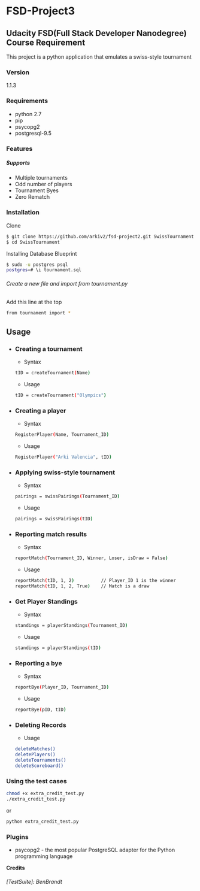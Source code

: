 # FSD-Project3
## Udacity FSD(Full Stack Developer Nanodegree) Course Requirement 
This project is a python application that emulates a swiss-style tournament

### Version
1.1.3

### Requirements
* python 2.7
* pip
* psycopg2
* postgresql-9.5

### Features
##### Supports
* Multiple tournaments
* Odd number of players
* Tournament Byes
* Zero Rematch


### Installation
Clone
```sh
$ git clone https://github.com/arkiv2/fsd-project2.git SwissTournament
$ cd SwissTournament
```
Installing Database Blueprint
```sh
$ sudo -u postgres psql
postgres=# \i tournament.sql
```
    
###### Create a new file and import from tournament.py
Add this line at the top
```sh
from tournament import *
```

## Usage
* ### Creating a tournament
    * Syntax
    ```sh
    tID = createTournament(Name)
    ```
    * Usage
    ```sh
    tID = createTournament("Olympics")
    ```	

* ### Creating a player
    * Syntax
    ```sh
    RegisterPlayer(Name, Tournament_ID)
    ```
    * Usage
    ```sh
    RegisterPlayer("Arki Valencia", tID)
    ```

* ### Applying swiss-style tournament
    * Syntax
    ```sh
    pairings = swissPairings(Tournament_ID)
    ```
    * Usage
    ```sh
    pairings = swissPairings(tID)
    ```

* ### Reporting match results
    * Syntax
    ```sh
    reportMatch(Tournament_ID, Winner, Loser, isDraw = False)
    ```
    * Usage
    ```sh
    reportMatch(tID, 1, 2)          // Player_ID 1 is the winner
    reportMatch(tID, 1, 2, True)    // Match is a draw
    ```

* ### Get Player Standings
    * Syntax
    ```sh
    standings = playerStandings(Tournament_ID)
    ```
    * Usage
    ```sh
    standings = playerStandings(tID)
    ```

* ### Reporting a bye
    * Syntax
    ```sh
    reportBye(Player_ID, Tournament_ID)
    ```
    * Usage
    ```sh
    reportBye(pID, tID)
    ```
        
* ### Deleting Records
    * Usage
    ```sh
    deleteMatches()
    deletePlayers()
    deleteTournaments()
    deleteScoreboard()
    ```

### Using the test cases
```sh
chmod +x extra_credit_test.py
./extra_credit_test.py
```
or
```sh
python extra_credit_test.py
```

### Plugins
* psycopg2 - the most popular PostgreSQL adapter for the Python programming language


**Credits**

   ###### [TestSuite]: BenBrandt
